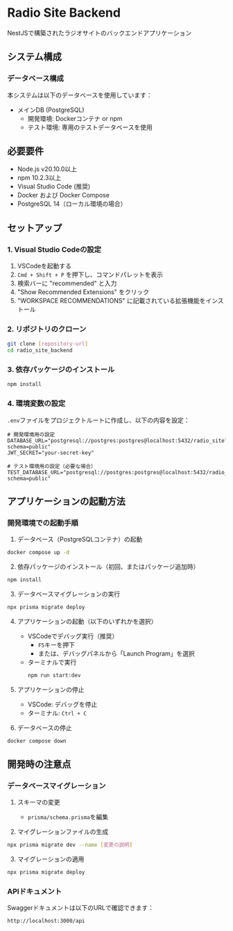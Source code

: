 # Radio Site Backend

NestJSで構築されたラジオサイトのバックエンドアプリケーション

## システム構成

### データベース構成

本システムは以下のデータベースを使用しています：

- メインDB (PostgreSQL)
  - 開発環境: Dockerコンテナ or npm
  - テスト環境: 専用のテストデータベースを使用

## 必要要件

- Node.js v20.10.0以上
- npm 10.2.3以上
- Visual Studio Code (推奨)
- Docker および Docker Compose
- PostgreSQL 14（ローカル環境の場合）

## セットアップ

### 1. Visual Studio Codeの設定

1. VSCodeを起動する
2. `Cmd + Shift + P` を押下し、コマンドパレットを表示
3. 検索バーに "recommended" と入力
4. "Show Recommended Extensions" をクリック
5. "WORKSPACE RECOMMENDATIONS" に記載されている拡張機能をインストール

### 2. リポジトリのクローン

```bash
git clone [repository-url]
cd radio_site_backend
```

### 3. 依存パッケージのインストール

```bash
npm install
```

### 4. 環境変数の設定

`.env`ファイルをプロジェクトルートに作成し、以下の内容を設定：

```env
# 開発環境用の設定
DATABASE_URL="postgresql://postgres:postgres@localhost:5432/radio_site?schema=public"
JWT_SECRET="your-secret-key"

# テスト環境用の設定（必要な場合）
TEST_DATABASE_URL="postgresql://postgres:postgres@localhost:5432/radio_site_test?schema=public"
```

## アプリケーションの起動方法

### 開発環境での起動手順

1. データベース（PostgreSQLコンテナ）の起動
```bash
docker compose up -d
```

2. 依存パッケージのインストール（初回、またはパッケージ追加時）
```bash
npm install
```

3. データベースマイグレーションの実行
```bash
npx prisma migrate deploy
```

4. アプリケーションの起動（以下のいずれかを選択）
   - VSCodeでデバッグ実行（推奨）
     - `F5`キーを押下
     - または、デバッグパネルから「Launch Program」を選択
   - ターミナルで実行
     ```bash
     npm run start:dev
     ```

5. アプリケーションの停止
   - VSCode: デバッグを停止
   - ターミナル: `Ctrl + C`

6. データベースの停止
```bash
docker compose down
```

## 開発時の注意点

### データベースマイグレーション

1. スキーマの変更
   - `prisma/schema.prisma`を編集

2. マイグレーションファイルの生成
```bash
npx prisma migrate dev --name [変更の説明]
```

3. マイグレーションの適用
```bash
npx prisma migrate deploy
```

### APIドキュメント

Swaggerドキュメントは以下のURLで確認できます：
```
http://localhost:3000/api
```